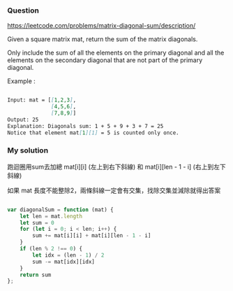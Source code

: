 ### Question

https://leetcode.com/problems/matrix-diagonal-sum/description/

Given a square matrix mat, return the sum of the matrix diagonals.

Only include the sum of all the elements on the primary diagonal and all the elements on the secondary diagonal that are not part of the primary diagonal.

Example :

```md

Input: mat = [[1,2,3],
              [4,5,6],
              [7,8,9]]
Output: 25
Explanation: Diagonals sum: 1 + 5 + 9 + 3 + 7 = 25
Notice that element mat[1][1] = 5 is counted only once.

```

### My solution

跑迴圈用sum去加總 mat[i][i] (左上到右下斜線) 和 mat[i][len - 1 - i] (右上到左下斜線)

如果 mat 長度不能整除2，兩條斜線一定會有交集，找除交集並減除就得出答案

```js

var diagonalSum = function (mat) {
    let len = mat.length
    let sum = 0
    for (let i = 0; i < len; i++) {
        sum += mat[i][i] + mat[i][len - 1 - i]
    }
    if (len % 2 !== 0) {
        let idx = (len - 1) / 2
        sum -= mat[idx][idx]
    }
    return sum
};

```

